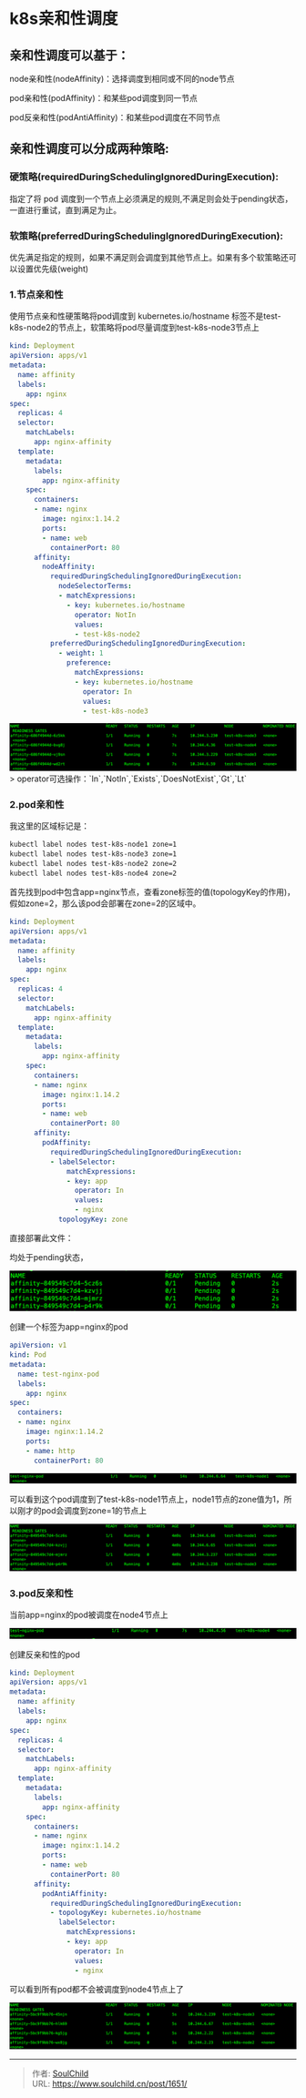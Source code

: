 # k8s亲和性调度

<!--more-->
## 亲和性调度可以基于：

node亲和性(nodeAffinity)：选择调度到相同或不同的node节点

pod亲和性(podAffinity)：和某些pod调度到同一节点

pod反亲和性(podAntiAffinity)：和某些pod调度在不同节点



## 亲和性调度可以分成两种策略:

### 硬策略(requiredDuringSchedulingIgnoredDuringExecution):

指定了将 pod 调度到一个节点上必须满足的规则,不满足则会处于pending状态，一直进行重试，直到满足为止。


### 软策略(preferredDuringSchedulingIgnoredDuringExecution):

优先满足指定的规则，如果不满足则会调度到其他节点上。如果有多个软策略还可以设置优先级(weight)


### 1.节点亲和性
使用节点亲和性硬策略将pod调度到 kubernetes.io/hostname 标签不是test-k8s-node2的节点上，软策略将pod尽量调度到test-k8s-node3节点上
```yaml
kind: Deployment
apiVersion: apps/v1
metadata:
  name: affinity
  labels:
    app: nginx
spec:
  replicas: 4
  selector:
    matchLabels:
      app: nginx-affinity
  template:
    metadata:
      labels:
        app: nginx-affinity
    spec:
      containers:
      - name: nginx
        image: nginx:1.14.2
        ports:
        - name: web
          containerPort: 80
      affinity:
        nodeAffinity:
          requiredDuringSchedulingIgnoredDuringExecution:
            nodeSelectorTerms:
            - matchExpressions:
              - key: kubernetes.io/hostname
                operator: NotIn
                values:
                - test-k8s-node2
          preferredDuringSchedulingIgnoredDuringExecution:
            - weight: 1 
              preference: 
                matchExpressions:
                - key: kubernetes.io/hostname
                  operator: In
                  values:
                  - test-k8s-node3
```

<img src="images/619f169b3bd0f561fd01cfaa9b316b83.png" />
> operator可选操作：`In`,`NotIn`,`Exists`,`DoesNotExist`,`Gt`,`Lt`

### 2.pod亲和性
我这里的区域标记是：
```bash
kubectl label nodes test-k8s-node1 zone=1
kubectl label nodes test-k8s-node3 zone=1
kubectl label nodes test-k8s-node2 zone=2
kubectl label nodes test-k8s-node4 zone=2
```

首先找到pod中包含app=nginx节点，查看zone标签的值(topologyKey的作用)，假如zone=2，那么该pod会部署在zone=2的区域中。
```yaml
kind: Deployment
apiVersion: apps/v1
metadata:
  name: affinity
  labels:
    app: nginx
spec:
  replicas: 4
  selector:
    matchLabels:
      app: nginx-affinity
  template:
    metadata:
      labels:
        app: nginx-affinity
    spec:
      containers:
      - name: nginx
        image: nginx:1.14.2
        ports:
        - name: web
          containerPort: 80
      affinity:
        podAffinity:
          requiredDuringSchedulingIgnoredDuringExecution:
          - labelSelector:
              matchExpressions:
              - key: app
                operator: In
                values:
                - nginx
            topologyKey: zone
```
直接部署此文件：

均处于pending状态，

<img src="images/6e4b12bed414292602970e6da1b1843a.png" />

创建一个标签为app=nginx的pod
```yaml
apiVersion: v1
kind: Pod
metadata:
  name: test-nginx-pod
  labels:
    app: nginx
spec:
  containers:
  - name: nginx
    image: nginx:1.14.2
    ports:
    - name: http
      containerPort: 80
```
<img src="images/9a10c7d11ed9bdb3f1b564ef2a6eb9b8.png" />

可以看到这个pod调度到了test-k8s-node1节点上，node1节点的zone值为1，所以刚才的pod会调度到zone=1的节点上

<img src="images/df383dcf28313d6cc23101ba881057c1.png" />



### 3.pod反亲和性

当前app=nginx的pod被调度在node4节点上

<img src="images/9dcf03f24a05ef57c8a1108074f766b8.png" />

创建反亲和性的pod
```yaml
kind: Deployment
apiVersion: apps/v1
metadata:
  name: affinity
  labels:
    app: nginx
spec:
  replicas: 4
  selector:
    matchLabels:
      app: nginx-affinity
  template:
    metadata:
      labels:
        app: nginx-affinity
    spec:
      containers:
      - name: nginx
        image: nginx:1.14.2
        ports:
        - name: web
          containerPort: 80
      affinity:
        podAntiAffinity:
          requiredDuringSchedulingIgnoredDuringExecution:
          - topologyKey: kubernetes.io/hostname
            labelSelector:
              matchExpressions:
              - key: app
                operator: In
                values:
                - nginx
```
可以看到所有pod都不会被调度到node4节点上了

<img src="images/27c64623bcb0e0342dc7d3a4760eacb0.png" />




---

> 作者: [SoulChild](https://www.soulchild.cn)  
> URL: https://www.soulchild.cn/post/1651/  

